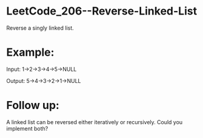 # LeetCode_206--Reverse-Linked-List

Reverse a singly linked list.

# Example:

Input: 1->2->3->4->5->NULL

Output: 5->4->3->2->1->NULL

# Follow up:

A linked list can be reversed either iteratively or recursively. Could you implement both?
